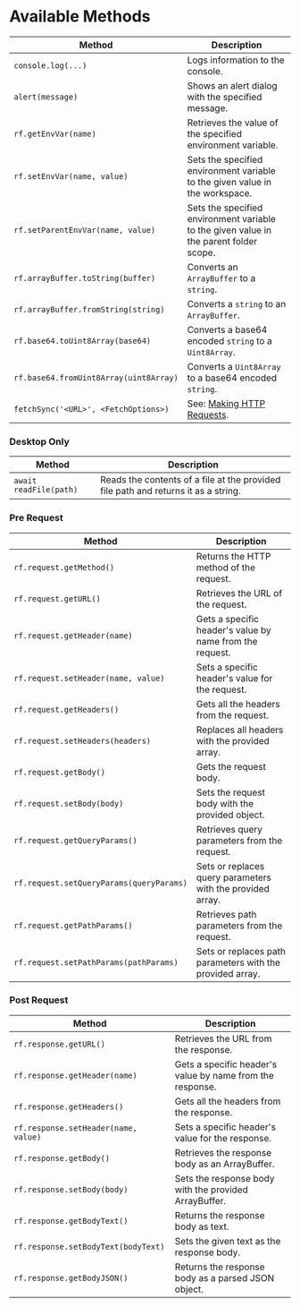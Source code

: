 # Available Methods

| Method | Description |
|--------|-------------|
| `console.log(...)` | Logs information to the console. |
| `alert(message)` | Shows an alert dialog with the specified message. |
| `rf.getEnvVar(name)` | Retrieves the value of the specified environment variable. |
| `rf.setEnvVar(name, value)` | Sets the specified environment variable to the given value in the workspace. |
| `rf.setParentEnvVar(name, value)` | Sets the specified environment variable to the given value in the parent folder scope. |
| `rf.arrayBuffer.toString(buffer)` | Converts an `ArrayBuffer` to a `string`. |
| `rf.arrayBuffer.fromString(string)` | Converts a `string` to an `ArrayBuffer`. |
| `rf.base64.toUint8Array(base64)` | Converts a base64 encoded `string` to a `Uint8Array`. |
| `rf.base64.fromUint8Array(uint8Array)` | Converts a `Uint8Array` to a base64 encoded `string`. |
| `fetchSync('<URL>', <FetchOptions>)` | See: [Making HTTP Requests](../plugins/making-http-requests). |

### Desktop Only
| Method | Description |
|--------|-------------|
| `await readFile(path)` | Reads the contents of a file at the provided file path and returns it as a string. |

### Pre Request
| Method | Description |
|--------|-------------|
| `rf.request.getMethod()` | Returns the HTTP method of the request. |
| `rf.request.getURL()` | Retrieves the URL of the request. |
| `rf.request.getHeader(name)` | Gets a specific header's value by name from the request. |
| `rf.request.setHeader(name, value)` | Sets a specific header's value for the request. |
| `rf.request.getHeaders()` | Gets all the headers from the request. |
| `rf.request.setHeaders(headers)` | Replaces all headers with the provided array. |
| `rf.request.getBody()` | Gets the request body. |
| `rf.request.setBody(body)` | Sets the request body with the provided object. |
| `rf.request.getQueryParams()` | Retrieves query parameters from the request. |
| `rf.request.setQueryParams(queryParams)` | Sets or replaces query parameters with the provided array. |
| `rf.request.getPathParams()` | Retrieves path parameters from the request. |
| `rf.request.setPathParams(pathParams)` | Sets or replaces path parameters with the provided array. |

### Post Request
| Method | Description |
|--------|-------------|
| `rf.response.getURL()` | Retrieves the URL from the response. |
| `rf.response.getHeader(name)` | Gets a specific header's value by name from the response. |
| `rf.response.getHeaders()` | Gets all the headers from the response. |
| `rf.response.setHeader(name, value)` | Sets a specific header's value for the response. |
| `rf.response.getBody()` | Retrieves the response body as an ArrayBuffer. |
| `rf.response.setBody(body)` | Sets the response body with the provided ArrayBuffer. |
| `rf.response.getBodyText()` | Returns the response body as text. |
| `rf.response.setBodyText(bodyText)` | Sets the given text as the response body. |
| `rf.response.getBodyJSON()` | Returns the response body as a parsed JSON object. |
